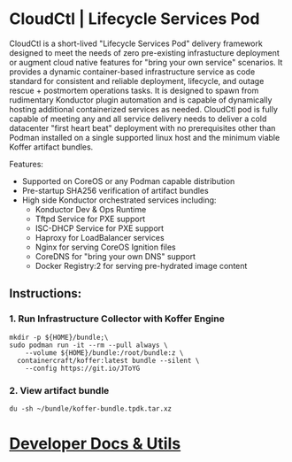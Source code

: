 # CloudCtl | Lifecycle Services Pod
CloudCtl is a short-lived "Lifecycle Services Pod" delivery framework designed to meet the needs of zero pre-existing infrastucture deployment or augment cloud native features for "bring your own service" scenarios. It provides a dynamic container-based infrastructure service as code standard for consistent and reliable deployment, lifecycle, and outage rescue + postmortem operations tasks. It is designed to spawn from rudimentary Konductor plugin automation and is capable of dynamically hosting additional containerized services as needed. CloudCtl pod is fully capable of meeting any and all service delivery needs to deliver a cold datacenter "first heart beat" deployment with no prerequisites other than Podman installed on a single supported linux host and the minimum viable Koffer artifact bundles.

Features:
  - Supported on CoreOS or any Podman capable distribution
  - Pre-startup SHA256 verification of artifact bundles 
  - High side Konductor orchestrated services including:
    - Konductor Dev & Ops Runtime
    - Tftpd Service for PXE support
    - ISC-DHCP Service for PXE support
    - Haproxy for LoadBalancer services
    - Nginx for serving CoreOS Ignition files
    - CoreDNS for "bring your own DNS" support
    - Docker Registry:2 for serving pre-hydrated image content

## Instructions:
### 1. Run Infrastructure Collector with Koffer Engine
```
mkdir -p ${HOME}/bundle;\
sudo podman run -it --rm --pull always \
    --volume ${HOME}/bundle:/root/bundle:z \
  containercraft/koffer:latest bundle --silent \
    --config https://git.io/JToYG

```
### 2. View artifact bundle
```
du -sh ~/bundle/koffer-bundle.tpdk.tar.xz
``` 
# [Developer Docs & Utils](./dev)
